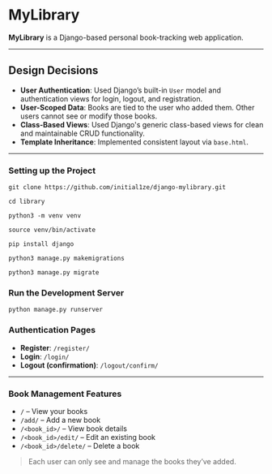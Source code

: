 # MyLibrary

**MyLibrary** is a Django-based personal book-tracking web application.

---

## Design Decisions

- **User Authentication**: Used Django’s built-in `User` model and authentication views for login, logout, and registration.
- **User-Scoped Data**: Books are tied to the user who added them. Other users cannot see or modify those books.
- **Class-Based Views**: Used Django's generic class-based views for clean and maintainable CRUD functionality.
- **Template Inheritance**: Implemented consistent layout via `base.html`.

---

### Setting up the Project

`git clone https://github.com/initial1ze/django-mylibrary.git`

`cd library`

`python3 -m venv venv`

`source venv/bin/activate`  

`pip install django`

`python3 manage.py makemigrations`

`python3 manage.py migrate`

### Run the Development Server

`python manage.py runserver`

###  Authentication Pages

- **Register**: `/register/`
- **Login**: `/login/`
- **Logout (confirmation)**: `/logout/confirm/`

---

###  Book Management Features

- `/` – View your books
- `/add/` – Add a new book
- `/<book_id>/` – View book details
- `/<book_id>/edit/` – Edit an existing book
- `/<book_id>/delete/` – Delete a book

> Each user can only see and manage the books they’ve added.
